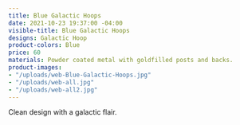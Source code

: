 ```yaml
---
title: Blue Galactic Hoops
date: 2021-10-23 19:37:00 -04:00
visible-title: Blue Galactic Hoops
designs: Galactic Hoop
product-colors: Blue
price: 60
materials: Powder coated metal with goldfilled posts and backs.
product-images:
- "/uploads/web-Blue-Galactic-Hoops.jpg"
- "/uploads/web-all.jpg"
- "/uploads/web-all2.jpg"
---
```


Clean design with a galactic flair.
